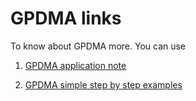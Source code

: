 # GPDMA links

To know about GPDMA more. 
You can use 

1. [GPDMA application note](https://www.st.com/resource/en/application_note/an5593-how-to-use-the-gpdma-for-stm32u575585-microcontrollers-stmicroelectronics.pdf)

1. [GPDMA simple step by step examples](https://rristm.github.io/tomas_materials_v2/RRISTM/gpdma)

